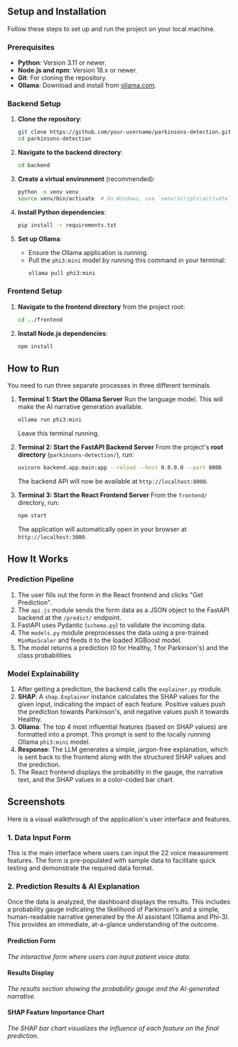 
## Setup and Installation

Follow these steps to set up and run the project on your local machine.

### Prerequisites

-   **Python**: Version 3.11 or newer.
-   **Node.js and npm**: Version 18.x or newer.
-   **Git**: For cloning the repository.
-   **Ollama**: Download and install from [ollama.com](https://ollama.com/).

### Backend Setup

1.  **Clone the repository**:
    ```bash
    git clone https://github.com/your-username/parkinsons-detection.git
    cd parkinsons-detection
    ```

2.  **Navigate to the backend directory**:
    ```bash
    cd backend
    ```

3.  **Create a virtual environment** (recommended):
    ```bash
    python -m venv venv
    source venv/bin/activate  # On Windows, use `venv\Scripts\activate`
    ```

4.  **Install Python dependencies**:
    ```bash
    pip install -r requirements.txt
    ```

5.  **Set up Ollama**:
    -   Ensure the Ollama application is running.
    -   Pull the `phi3:mini` model by running this command in your terminal:
        ```bash
        ollama pull phi3:mini
        ```

### Frontend Setup

1.  **Navigate to the frontend directory** from the project root:
    ```bash
    cd ../frontend
    ```

2.  **Install Node.js dependencies**:
    ```bash
    npm install
    ```

## How to Run

You need to run three separate processes in three different terminals.

1.  **Terminal 1: Start the Ollama Server**
    Run the language model. This will make the AI narrative generation available.
    ```bash
    ollama run phi3:mini
    ```
    Leave this terminal running.

2.  **Terminal 2: Start the FastAPI Backend Server**
    From the project's **root directory** (`parkinsons-detection/`), run:
    ```bash
    uvicorn backend.app.main:app --reload --host 0.0.0.0 --port 8000
    ```
    The backend API will now be available at `http://localhost:8000`.

3.  **Terminal 3: Start the React Frontend Server**
    From the `frontend/` directory, run:
    ```bash
    npm start
    ```
    The application will automatically open in your browser at `http://localhost:3000`.

## How It Works

### Prediction Pipeline

1.  The user fills out the form in the React frontend and clicks "Get Prediction".
2.  The `api.js` module sends the form data as a JSON object to the FastAPI backend at the `/predict/` endpoint.
3.  FastAPI uses Pydantic (`schema.py`) to validate the incoming data.
4.  The `models.py` module preprocesses the data using a pre-trained `MinMaxScaler` and feeds it to the loaded XGBoost model.
5.  The model returns a prediction (0 for Healthy, 1 for Parkinson's) and the class probabilities.

### Model Explainability

1.  After getting a prediction, the backend calls the `explainer.py` module.
2.  **SHAP**: A `shap.Explainer` instance calculates the SHAP values for the given input, indicating the impact of each feature. Positive values push the prediction towards Parkinson's, and negative values push it towards Healthy.
3.  **Ollama**: The top 4 most influential features (based on SHAP values) are formatted into a prompt. This prompt is sent to the locally running Ollama `phi3:mini` model.
4.  **Response**: The LLM generates a simple, jargon-free explanation, which is sent back to the frontend along with the structured SHAP values and the prediction.
5.  The React frontend displays the probability in the gauge, the narrative text, and the SHAP values in a color-coded bar chart.

## Screenshots

Here is a visual walkthrough of the application's user interface and features.



### 1. Data Input Form

This is the main interface where users can input the 22 voice measurement features. The form is pre-populated with sample data to facilitate quick testing and demonstrate the required data format.



### 2. Prediction Results & AI Explanation

Once the data is analyzed, the dashboard displays the results. This includes a probability gauge indicating the likelihood of Parkinson's and a simple, human-readable narrative generated by the AI assistant (Ollama and Phi-3). This provides an immediate, at-a-glance understanding of the outcome.


#### Prediction Form

*The interactive form where users can input patient voice data.*

#### Results Display

*The results section showing the probability gauge and the AI-generated narrative.*

#### SHAP Feature Importance Chart

*The SHAP bar chart visualizes the influence of each feature on the final prediction.*
